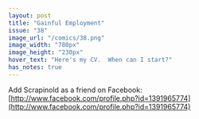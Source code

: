 ```yaml
---
layout: post
title: "Gainful Employment"
issue: "38"
image_url: "/comics/38.png"
image_width: "780px"
image_height: "230px"
hover_text: "Here's my CV.  When can I start?"
has_notes: true
---
```

Add Scrapinold as a friend on Facebook: [http://www.facebook.com/profile.php?id=1391965774](http://www.facebook.com/profile.php?id=1391965774)
